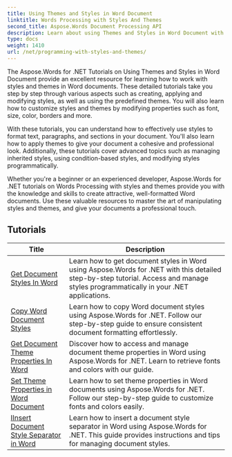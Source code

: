 ```yaml
---
title: Using Themes and Styles in Word Document
linktitle: Words Processing with Styles And Themes
second_title: Aspose.Words Document Processing API
description: Learn about using Themes and Styles in Word Document with Aspose.Words for .NET. Learn how to create, apply, and customize styles and themes in your Word documents with step-by-step tutorials and C# code samples.
type: docs
weight: 1410
url: /net/programming-with-styles-and-themes/
---
```

The Aspose.Words for .NET Tutorials on Using Themes and Styles in Word Document provide an excellent resource for learning how to work with styles and themes in Word documents. These detailed tutorials take you step by step through various aspects such as creating, applying and modifying styles, as well as using the predefined themes. You will also learn how to customize styles and themes by modifying properties such as font, size, color, borders and more.

With these tutorials, you can understand how to effectively use styles to format text, paragraphs, and sections in your document. You'll also learn how to apply themes to give your document a cohesive and professional look. Additionally, these tutorials cover advanced topics such as managing inherited styles, using condition-based styles, and modifying styles programmatically.

Whether you're a beginner or an experienced developer, Aspose.Words for .NET tutorials on Words Processing with styles and themes provide you with the knowledge and skills to create attractive, well-formatted Word documents. Use these valuable resources to master the art of manipulating styles and themes, and give your documents a professional touch.

 ## Tutorials
| Title | Description |
| --- | --- |
| [Get Document Styles In Word](./access-styles/) | Learn how to get document styles in Word using Aspose.Words for .NET with this detailed step-by-step tutorial. Access and manage styles programmatically in your .NET applications. |
| [Copy Word Document Styles](./copy-styles/) | Learn how to copy Word document styles using Aspose.Words for .NET. Follow our step-by-step guide to ensure consistent document formatting effortlessly. |
| [Get Document Theme Properties In Word](./get-theme-properties/) | Discover how to access and manage document theme properties in Word using Aspose.Words for .NET. Learn to retrieve fonts and colors with our guide. |
| [Set Theme Properties in Word Document](./set-theme-properties/) | Learn how to set theme properties in Word documents using Aspose.Words for .NET. Follow our step-by-step guide to customize fonts and colors easily. |
| [IInsert Document Style Separator in Word](./insert-style-separator/) | Learn how to insert a document style separator in Word using Aspose.Words for .NET. This guide provides instructions and tips for managing document styles. |
